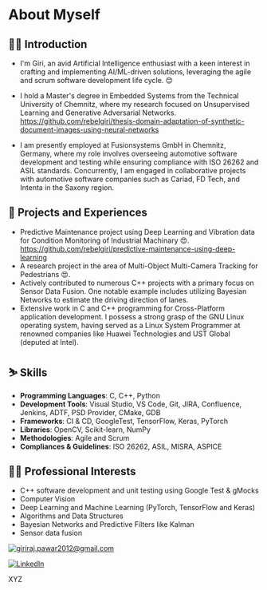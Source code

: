 # About Myself

## 🚴‍♂️ Introduction
* I'm Giri, an avid Artificial Intelligence enthusiast with a keen interest in crafting and implementing AI/ML-driven solutions, leveraging the agile and scrum software development life cycle. 😊
* I hold a Master's degree in Embedded Systems from the Technical University of Chemnitz, where my research focused on Unsupervised Learning and Generative Adversarial Networks.
  https://github.com/rebelgiri/thesis-domain-adaptation-of-synthetic-document-images-using-neural-networks

* I am presently employed at Fusionsystems GmbH in Chemnitz, Germany, where my role involves overseeing automotive software development and testing while ensuring compliance with ISO 26262 and ASIL standards. Concurrently, I am engaged in collaborative projects with automotive software companies such as Cariad, FD Tech, and Intenta in the Saxony region.

## 🚅 Projects and Experiences
* Predictive Maintenance project using Deep Learning and Vibration data for Condition Monitoring of Industrial Machinary :heart_eyes:.
https://github.com/rebelgiri/predictive-maintenance-using-deep-learning
* A research project in the area of Multi-Object Multi-Camera Tracking for Pedestrians :heart_eyes:.
* Actively contributed to numerous C++ projects with a primary focus on Sensor Data Fusion. One notable example includes utilizing Bayesian Networks to estimate the driving direction of lanes.
* Extensive work in C and C++ programming for Cross-Platform application development. I possess a strong grasp of the GNU Linux operating system, having served as a Linux System Programmer at renowned companies like Huawei Technologies and UST Global (deputed at Intel).

## ⛷️ Skills
* **Programming Languages**: C, C++, Python
* **Development Tools**: Visual Studio, VS Code, Git, JIRA, Confluence, Jenkins, ADTF, PSD Provider, CMake, GDB
* **Frameworks**: CI & CD, GoogleTest, TensorFlow, Keras, PyTorch
* **Libraries**: OpenCV, Scikit-learn, NumPy
* **Methodologies**: Agile and Scrum
* **Compliances & Guidelines**: ISO 26262, ASIL, MISRA, ASPICE

## 🧘‍♂️ Professional Interests
* C++ software development and unit testing using Google Test & gMocks
* Computer Vision
* Deep Learning and Machine Learning (PyTorch, TensorFlow and Keras)
* Algorithms and Data Structures
* Bayesian Networks and Predictive Filters like Kalman
* Sensor data fusion
  
<a href="mailto:giriraj.pawar2012@gmail.com">![giriraj.pawar2012@gmail.com](https://img.shields.io/badge/Gmail-D14836?style=for-the-badge&logo=gmail&logoColor=white)</a>

<a href="https://www.linkedin.com/in/rebelgiri/">![LinkedIn](https://img.shields.io/badge/LinkedIn-0077B5?style=for-the-badge&logo=linkedin&logoColor=white)</a>



XYZ